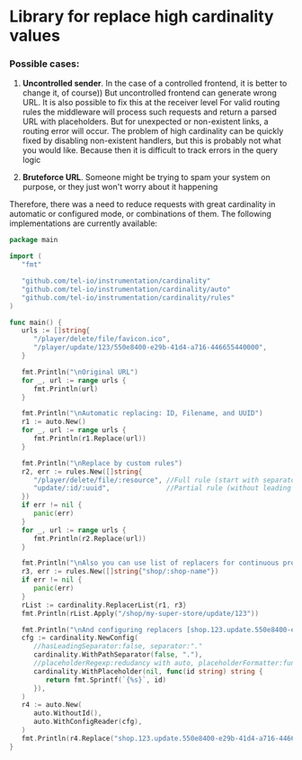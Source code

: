 # Library for replace high cardinality values

### Possible cases:
1. **Uncontrolled sender**. In the case of a controlled frontend, it is better to change it, of course))
   But uncontrolled frontend can generate wrong URL. It is also possible to fix this at the receiver level
   For valid routing rules the middleware will process such requests and return a parsed URL with placeholders.
   But for unexpected or non-existent links, a routing error will occur. 
   The problem of high cardinality can be quickly fixed by disabling non-existent handlers, but this is probably not what you would like. 
   Because then it is difficult to track errors in the query logic


2. **Bruteforce URL**. Someone might be trying to spam your system on purpose, or they just won't worry about it happening

Therefore, there was a need to reduce requests with great cardinality in automatic or configured mode, оr combinations of them.
The following implementations are currently available:

```go
package main

import (
   "fmt"

   "github.com/tel-io/instrumentation/cardinality"
   "github.com/tel-io/instrumentation/cardinality/auto"
   "github.com/tel-io/instrumentation/cardinality/rules"
)

func main() {
   urls := []string{
      "/player/delete/file/favicon.ico",
      "/player/update/123/550e8400-e29b-41d4-a716-446655440000",
   }

   fmt.Println("\nOriginal URL")
   for _, url := range urls {
      fmt.Println(url)
   }

   fmt.Println("\nAutomatic replacing: ID, Filename, and UUID")
   r1 := auto.New()
   for _, url := range urls {
      fmt.Println(r1.Replace(url))
   }

   fmt.Println("\nReplace by custom rules")
   r2, err := rules.New([]string{
      "/player/delete/file/:resource", //Full rule (start with separator)
      "update/:id/:uuid",              //Partial rule (without leading separator)
   })
   if err != nil {
      panic(err)
   }
   for _, url := range urls {
      fmt.Println(r2.Replace(url))
   }

   fmt.Println("\nAlso you can use list of replacers for continuous processing [/shop/my-super-store/update/123]")
   r3, err := rules.New([]string{"shop/:shop-name"})
   if err != nil {
      panic(err)
   }
   rList := cardinality.ReplacerList{r1, r3}
   fmt.Println(rList.Apply("/shop/my-super-store/update/123"))

   fmt.Println("\nAnd configuring replacers [shop.123.update.550e8400-e29b-41d4-a716-446655440000]")
   cfg := cardinality.NewConfig(
      //hasLeadingSeparator:false, separator:"."
      cardinality.WithPathSeparator(false, "."),
      //placeholderRegexp:redudancy with auto, placeholderFormatter:func(string) string
      cardinality.WithPlaceholder(nil, func(id string) string {
         return fmt.Sprintf(`{%s}`, id)
      }),
   )
   r4 := auto.New(
      auto.WithoutId(),
      auto.WithConfigReader(cfg),
   )
   fmt.Println(r4.Replace("shop.123.update.550e8400-e29b-41d4-a716-446655440000"))
}

```
